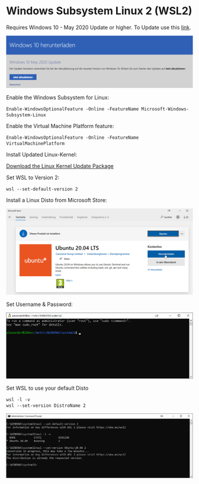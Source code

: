# Windows Subsystem Linux 2 (WSL2)

Requires Windows 10 - May 2020 Update or higher. To Update use this [link](https://www.microsoft.com/de-de/software-download/windows10).

![windows-update](_images/windows-update.png)

Enable the Windows Subsystem for Linux:

```
Enable-WindowsOptionalFeature -Online -FeatureName Microsoft-Windows-Subsystem-Linux
```

Enable the Virtual Machine Platform feature:

```
Enable-WindowsOptionalFeature -Online -FeatureName VirtualMachinePlatform
```

Install Updated Linux-Kernel:

[Download the Linux Kernel Update Package](https://docs.microsoft.com/en-us/windows/wsl/wsl2-kernel)

Set WSL to Version 2:

```
wsl --set-default-version 2
```

Install a Linux Disto from Microsoft Store:

![ubuntu](_images/ubuntu.png)

Set Username & Password:

![user](_images/user.png)

Set WSL to use your default Disto

```
wsl -l -v
wsl --set-version DistroName 2
```

![wsl-distro](_images/wsl-distro.png)
